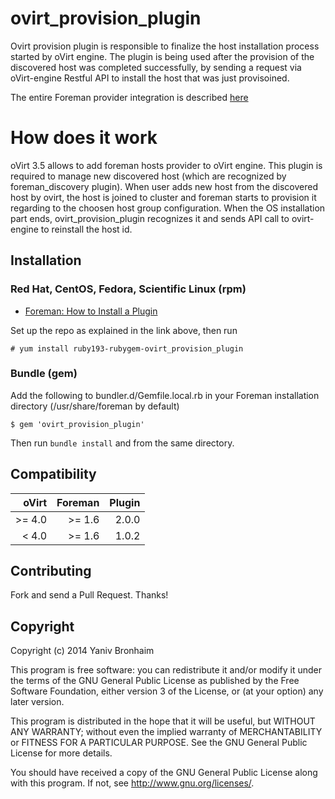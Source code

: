 # ovirt_provision_plugin

Ovirt provision plugin is responsible to finalize the host installation process started by oVirt engine.
The plugin is being used after the provision of the discovered host was completed successfully, by sending a
request via oVirt-engine Restful API to install the host that was just provisoined.

The entire Foreman provider integration is described [here](https://ovirt.org/develop/release-management/features/infra/foremanintegration/)

# How does it work

oVirt 3.5 allows to add foreman hosts provider to oVirt engine. This plugin is required to manage
new discovered host (which are recognized by foreman_discovery plugin).
When user adds new host from the discovered host by ovirt, the host is joined to cluster and foreman starts to provision
it regarding to the choosen host group configuration.
When the OS installation part ends, ovirt_provision_plugin recognizes it and sends API call to
ovirt-engine to reinstall the host id.

## Installation

### Red Hat, CentOS, Fedora, Scientific Linux (rpm)

* [Foreman: How to Install a Plugin](http://theforeman.org/manuals/latest/index.html#6.1InstallaPlugin)

Set up the repo as explained in the link above, then run

    # yum install ruby193-rubygem-ovirt_provision_plugin

### Bundle (gem)

Add the following to bundler.d/Gemfile.local.rb in your Foreman installation directory (/usr/share/foreman by default)

    $ gem 'ovirt_provision_plugin'

Then run `bundle install` and from the same directory.

## Compatibility

| oVirt | Foreman | Plugin |
| ---------------:| ---------------:| --------------:|
| >= 4.0 | >= 1.6         | 2.0.0 |
| < 4.0 | >= 1.6         | 1.0.2 |

## Contributing

Fork and send a Pull Request. Thanks!

## Copyright

Copyright (c) 2014 Yaniv Bronhaim

This program is free software: you can redistribute it and/or modify
it under the terms of the GNU General Public License as published by
the Free Software Foundation, either version 3 of the License, or
(at your option) any later version.

This program is distributed in the hope that it will be useful,
but WITHOUT ANY WARRANTY; without even the implied warranty of
MERCHANTABILITY or FITNESS FOR A PARTICULAR PURPOSE.  See the
GNU General Public License for more details.

You should have received a copy of the GNU General Public License
along with this program.  If not, see <http://www.gnu.org/licenses/>.

